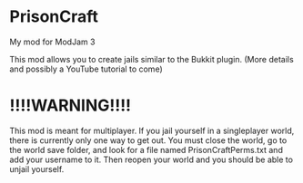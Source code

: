 PrisonCraft
========

My mod for ModJam 3

This mod allows you to create jails similar to the Bukkit plugin.
(More details and possibly a YouTube tutorial to come)

!!!!WARNING!!!!
========
This mod is meant for multiplayer. If you jail yourself in a singleplayer world, there is currently only one way to get out.  You must close the world, go to the world save folder, and look for a file named PrisonCraftPerms.txt and add your username to it. Then reopen your world and you should be able to unjail yourself.
